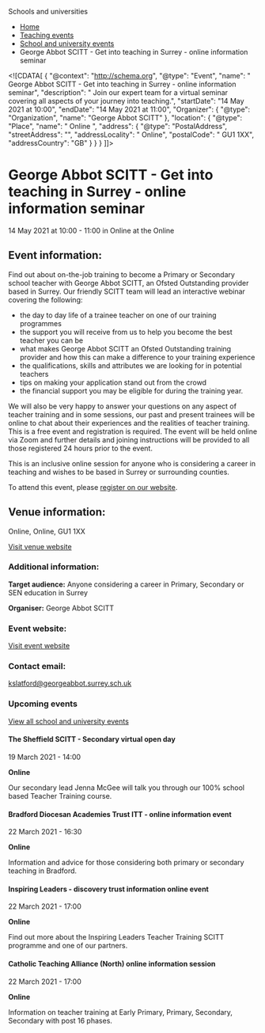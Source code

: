 Schools and universities

*   [Home](/)
*   [Teaching events](/teaching-events)
*   [School and university events](/teaching-events/training-provider-events)
*   George Abbot SCITT - Get into teaching in Surrey - online information seminar

<!\[CDATA\[ { "@context": "http://schema.org", "@type": "Event", "name": " George Abbot SCITT - Get into teaching in Surrey - online information seminar", "description": " Join our expert team for a virtual seminar covering all aspects of your journey into teaching.", "startDate": "14 May 2021 at 10:00", "endDate": "14 May 2021 at 11:00", "Organizer": { "@type": "Organization", "name": "George Abbot SCITT" }, "location": { "@type": "Place", "name": " Online ", "address": { "@type": "PostalAddress", "streetAddress": "", "addressLocality": " Online", "postalCode": " GU1 1XX", "addressCountry": "GB" } } } \]\]>

George Abbot SCITT - Get into teaching in Surrey - online information seminar
=============================================================================

14 May 2021 at 10:00 - 11:00 in Online at the Online

Event information:
------------------

Find out about on-the-job training to become a Primary or Secondary school teacher with George Abbot SCITT, an Ofsted Outstanding provider based in Surrey. Our friendly SCITT team will lead an interactive webinar covering the following:

*   the day to day life of a trainee teacher on one of our training programmes
*   the support you will receive from us to help you become the best teacher you can be
*   what makes George Abbot SCITT an Ofsted Outstanding training provider and how this can make a difference to your training experience
*   the qualifications, skills and attributes we are looking for in potential teachers
*   tips on making your application stand out from the crowd
*   the financial support you may be eligible for during the training year.

We will also be very happy to answer your questions on any aspect of teacher training and in some sessions, our past and present trainees will be online to chat about their experiences and the realities of teacher training. This is a free event and registration is required. The event will be held online via Zoom and further details and joining instructions will be provided to all those registered 24 hours prior to the event.

This is an inclusive online session for anyone who is considering a career in teaching and wishes to be based in Surrey or surrounding counties.

To attend this event, please [register on our website](https://www.eventbrite.co.uk/e/72663888647).

Venue information:
------------------

Online, Online, GU1 1XX

[Visit venue website](https://georgeabbottraining.co.uk/ "Online")

### Additional information:

**Target audience:** Anyone considering a career in Primary, Secondary or SEN education in Surrey

**Organiser:** George Abbot SCITT

### Event website:

[Visit event website](https://www.eventbrite.co.uk/e/72663888647)

### Contact email:

[kslatford@georgeabbot.surrey.sch.uk](mailto:kslatford@georgeabbot.surrey.sch.uk)

### Upcoming events

[View all school and university events](/teaching-events/training-provider-events)

[](/teaching-events/training-provider-events/210319-the-sheffield-scitt-secondary-virtual-open-day)

#### The Sheffield SCITT - Secondary virtual open day

19 March 2021 - 14:00

**Online**

Our secondary lead Jenna McGee will talk you through our 100% school based Teacher Training course.

[](/teaching-events/training-provider-events/210322-bradford-diocesan-academies-trust-itt-online-information-event)

#### Bradford Diocesan Academies Trust ITT - online information event

22 March 2021 - 16:30

**Online**

Information and advice for those considering both primary or secondary teaching in Bradford.

[](/teaching-events/training-provider-events/210322-inspiring-leaders-discovery-trust-information-online-event)

#### Inspiring Leaders - discovery trust information online event

22 March 2021 - 17:00

**Online**

Find out more about the Inspiring Leaders Teacher Training SCITT programme and one of our partners.

[](/teaching-events/training-provider-events/210322-catholic-teaching-alliance-north-online-information-session)

#### Catholic Teaching Alliance (North) online information session

22 March 2021 - 17:00

**Online**

Information on teacher training at Early Primary, Primary, Secondary, Secondary with post 16 phases.